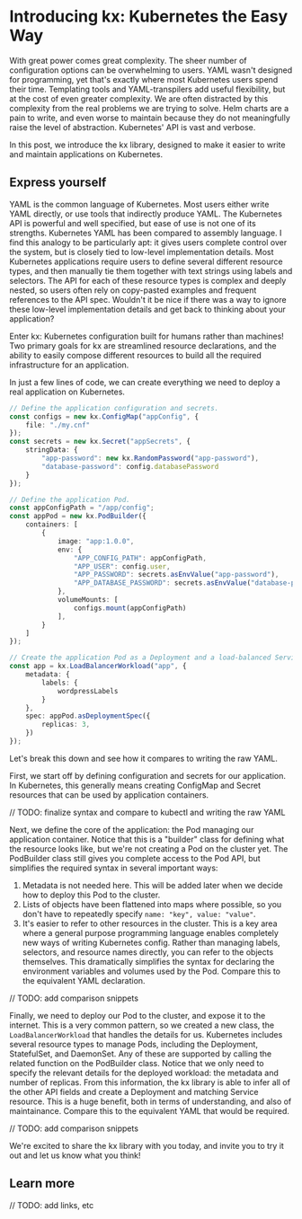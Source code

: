 # Introducing kx: Kubernetes the Easy Way

With great power comes great complexity. The sheer number of configuration
options can be overwhelming to users. YAML wasn't designed for programming, yet
that's exactly where most Kubernetes users spend their time. Templating tools
and YAML-transpilers add useful flexibility, but at the cost of even greater
complexity. We are often distracted by this complexity from the real problems we
are trying to solve. Helm charts are a pain to write, and even worse to maintain
because they do not meaningfully raise the level of abstraction. Kubernetes' API
is vast and verbose. 

In this post, we introduce the kx library, designed to make it easier to write
and maintain applications on Kubernetes. 

## Express yourself

YAML is the common language of Kubernetes. Most users either write YAML
directly, or use tools that indirectly produce YAML. The Kubernetes API is
powerful and well specified, but ease of use is not one of its strengths.
Kubernetes YAML has been compared to assembly language. I find this analogy to
be particularly apt: it gives users complete control over the system, but is
closely tied to low-level implementation details. Most Kubernetes applications
require users to define several different resource types, and then manually tie
them together with text strings using labels and selectors. The API for each of
these resource types is complex and deeply nested, so users often rely on
copy-pasted examples and frequent references to the API spec. Wouldn't it be
nice if there was a way to ignore these low-level implementation details and get
back to thinking about your application?

Enter kx: Kubernetes configuration built for humans rather than machines! Two
primary goals for kx are streamlined resource declarations, and the ability to
easily compose different resources to build all the required infrastructure for
an application.

In just a few lines of code, we can create everything we need to deploy a real
application on Kubernetes.

```ts
// Define the application configuration and secrets.
const configs = new kx.ConfigMap("appConfig", {
    file: "./my.cnf"
});
const secrets = new kx.Secret("appSecrets", {
    stringData: {
        "app-password": new kx.RandomPassword("app-password"),
        "database-password": config.databasePassword
    }
});

// Define the application Pod.
const appConfigPath = "/app/config";
const appPod = new kx.PodBuilder({
    containers: [
        {
            image: "app:1.0.0",
            env: {
                "APP_CONFIG_PATH": appConfigPath,
                "APP_USER": config.user,
                "APP_PASSWORD": secrets.asEnvValue("app-password"),
                "APP_DATABASE_PASSWORD": secrets.asEnvValue("database-password"),
            },
            volumeMounts: [
                configs.mount(appConfigPath)
            ],
        }
    ]
});

// Create the application Pod as a Deployment and a load-balanced Service.
const app = kx.LoadBalancerWorkload("app", {
    metadata: {
        labels: {
            wordpressLabels
        }
    },
    spec: appPod.asDeploymentSpec({
        replicas: 3,
    })
});
```

Let's break this down and see how it compares to writing the raw YAML.

First, we start off by defining configuration and secrets for our application.
In Kubernetes, this generally means creating ConfigMap and Secret resources that
can be used by application containers.

// TODO: finalize syntax and compare to kubectl and writing the raw YAML

Next, we define the core of the application: the Pod managing our application
container. Notice that this is a "builder" class for defining what the resource
looks like, but we're not creating a Pod on the cluster yet. The PodBuilder
class still gives you complete access to the Pod API, but simplifies the
required syntax in several important ways:

1. Metadata is not needed here. This will be added later when we decide how to
   deploy this Pod to the cluster.
1. Lists of objects have been flattened into maps where possible, so you don't
   have to repeatedly specify `name: "key", value: "value"`.
1. It's easier to refer to other resources in the cluster. This is a key area
   where a general purpose programming language enables completely new ways of
   writing Kubernetes config. Rather than managing labels, selectors, and
   resource names directly, you can refer to the objects themselves. This
   dramatically simplifies the syntax for declaring the environment variables
   and volumes used by the Pod. Compare this to the equivalent YAML declaration.

// TODO: add comparison snippets

Finally, we need to deploy our Pod to the cluster, and expose it to the
internet. This is a very common pattern, so we created a new class, the
`LoadBalancerWorkload` that handles the details for us. Kubernetes includes
several resource types to manage Pods, including the Deployment, StatefulSet,
and DaemonSet. Any of these are supported by calling the related function on the
PodBuilder class. Notice that we only need to specify the relevant details for
the deployed workload: the metadata and number of replicas. From this
information, the kx library is able to infer all of the other API fields and
create a Deployment and matching Service resource. This is a huge benefit, both
in terms of understanding, and also of maintainance. Compare this to the
equivalent YAML that would be required.

// TODO: add comparison snippets

We're excited to share the kx library with you today, and invite you to try it
out and let us know what you think!

## Learn more

// TODO: add links, etc
